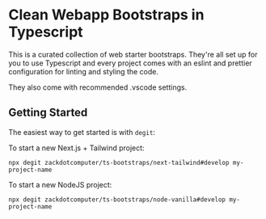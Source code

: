 # Clean Webapp Bootstraps in Typescript

This is a curated collection of web starter bootstraps. They're all set up for you to use Typescript and every project comes with an eslint and prettier configuration for linting and styling the code.

They also come with recommended .vscode settings.

## Getting Started

The easiest way to get started is with `degit`:

To start a new Next.js + Tailwind project:
```
npx degit zackdotcomputer/ts-bootstraps/next-tailwind#develop my-project-name
```

To start a new NodeJS project:
```
npx degit zackdotcomputer/ts-bootstraps/node-vanilla#develop my-project-name
```
